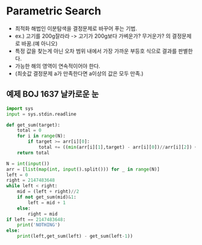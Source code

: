 # Parametric Search

* 최적화 해법인 이분탐색을 결정문제로 바꾸어 푸는 기법.
* ex.) 고기를 200g잘라라 -> 고기가 200g보다 가벼운가? 무거운가? 의 결정문제로 바꿈.(예 아니오)
* 특정 값을 찾는게 아닌 오차 범위 내에서 가장 가까운 부등호 식으로 결과를 판별한다.
* 가능한 해의 영역이 연속적이어야 한다.
* (최솟값 결정문제 a가 만족한다면 a이상의 값은 모두 만족.)



## 예제 BOJ 1637 날카로운 눈

```python
import sys
input = sys.stdin.readline

def get_sum(target):
    total = 0
    for i in range(N):
        if target >= arr[i][0]:
            total += ((min(arr[i][1],target) - arr[i][0])//arr[i][2]) + 1
    return total

N = int(input())
arr = [list(map(int, input().split())) for _ in range(N)]
left = 0
right = 2147483648
while left < right:
    mid = (left + right)//2
    if not get_sum(mid)&1:
        left = mid + 1
    else:
        right = mid
if left == 2147483648:
    print('NOTHING')
else:
    print(left,get_sum(left) - get_sum(left-1))
```

